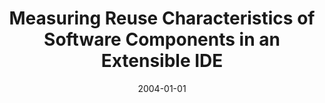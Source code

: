 ---
abstract: ''
authors:
- Karem Hussein
date: '2004-01-01'
featured: false
links:
- name: Publik
  url: https://publik.tuwien.ac.at/showentry.php?ID=138820&lang=2
publication_types:
- '7'
publishDate: '2004-01-01'
title: Measuring Reuse Characteristics of Software Components in an Extensible IDE
url_pdf: ''
---